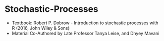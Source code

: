 # Stochastic-Processes

- Textbook: Robert P. Dobrow - Introduction to stochastic processes with R (2016, John Wiley & Sons)
- Material Co-Authored by Late Professor Tanya Leise, and Dhyey Mavani
